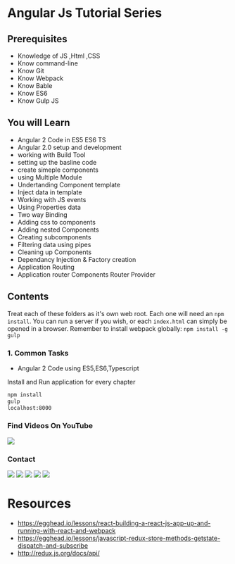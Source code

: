 # Angular Js Tutorial Series 

## Prerequisites

- Knowledge of JS ,Html ,CSS
- Know command-line
- Know Git
- Know Webpack
- Know Bable 
- Know ES6 
- Know Gulp JS

## You will Learn

- Angular 2 Code in ES5 ES6 TS 
- Angular 2.0 setup and development
- working with Build Tool
- setting up the basline code 
- create simeple components
- using Multiple Module 
- Undertanding Component template 
- Inject data in template
- Working with JS events 
- Using Properties data 
- Two way Binding 
- Adding css to components
- Adding nested Components 
- Creating subcomponents 
- Filtering data using pipes 
- Cleaning up Components 
- Dependancy Injection & Factory creation 
- Application Routing 
- Application router Components Router Provider  

## Contents

Treat each of these folders as it's own web root. Each one will need an `npm install`. You can run a server if you wish, or each `index.html` can simply be opened in a browser. Remember to install webpack globally: `npm install -g gulp`



### 1. Common Tasks
 - Angular 2 Code using ES5,ES6,Typescript

Install and Run application for every chapter

```sh
npm install
gulp
localhost:8000
```
### Find Videos On YouTube

[<img src="http://www.philau.edu/fye/youtube_logo-square_small.jpg" />](https://www.youtube.com/channel/UCS1NeZF0Or2E1RAV9hQJz3g)


### Contact
[<img src="https://s3-us-west-2.amazonaws.com/martinsocial/MARTIN2.png" />](http://gennexttraining.herokuapp.com/)
[<img src="https://s3-us-west-2.amazonaws.com/martinsocial/github.png" />](https://github.com/tkssharma)
[<img src="https://s3-us-west-2.amazonaws.com/martinsocial/mail.png" />](mailto:tarun.softengg@gmail.com)
[<img src="https://s3-us-west-2.amazonaws.com/martinsocial/linkedin.png" />](https://www.linkedin.com/in/tkssharma)
[<img src="https://s3-us-west-2.amazonaws.com/martinsocial/twitter.png" />](https://twitter.com/tkssharma)


# Resources

- https://egghead.io/lessons/react-building-a-react-js-app-up-and-running-with-react-and-webpack
- https://egghead.io/lessons/javascript-redux-store-methods-getstate-dispatch-and-subscribe
- http://redux.js.org/docs/api/
